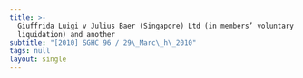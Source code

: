```yaml
---
title: >-
  Giuffrida Luigi v Julius Baer (Singapore) Ltd (in members’ voluntary
  liquidation) and another
subtitle: "[2010] SGHC 96 / 29\_Marc\_h\_2010"
tags: null
layout: single
---
```


